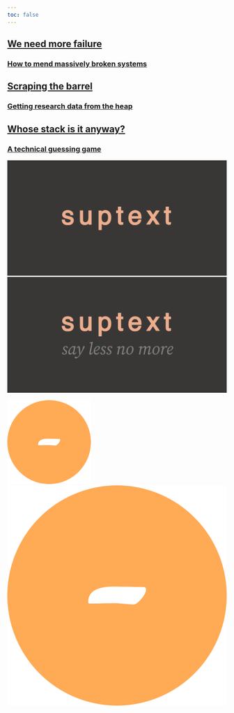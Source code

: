 ```yaml
---
toc: false
---
```


<div class="home grid grid-cols-2" style="view-transition-name: hero;">

  <div class="card bookmark">
    <a rel="next" href="./more/2024/07/22/failing-in-the-open">
      <h2>We need more failure</h2>
      <h3>How to mend massively broken systems</h3>
    </a>
  </div>

  <div class="card">
    <a rel="next" href="./past/2024/03/15/talking-heaps">
      <h2>Scraping the barrel</h2>
      <h3>Getting research data from the heap</h3>
    </a>
  </div>
  
  <div class="card">
    <a rel="next" href="./past/2024/02/28/whose-stack-is-it-anyway">
      <h2>Whose stack is it anyway?</h2>
      <h3>A technical guessing game</h3>
    </a>
  </div>

</div>

![hide](./imgs/icon.png)
![hide](./imgs/logo.png)

![hide](./icon/android-chrome-192x192.png)
![hide](./icon/android-chrome-512x512.png)